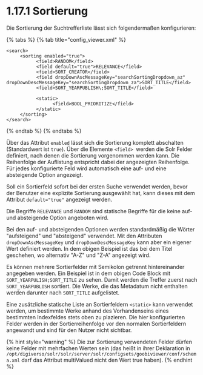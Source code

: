 # 1.17.1 Sortierung

Die Sortierung der Suchtrefferliste lässt sich folgendermaßen konfigurieren:

{% tabs %}
{% tab title="config_viewer.xml" %}
```markup
<search>
     <sorting enabled="true">
           <field>RANDOM</field>
           <field default="true">RELEVANCE</field>
           <field>SORT_CREATOR</field>
           <field dropDownAscMessageKey="searchSortingDropdown_az" dropDownDescMessageKey="searchSortingDropdown_za">SORT_TITLE</field>
           <field>SORT_YEARPUBLISH\;SORT_TITLE</field>
           
           <static>
                 <field>BOOL_PRIORITIZE</field>
           </static>
     </sorting>
</search>
```
{% endtab %}
{% endtabs %}

Über das Attribut `enabled` lässt sich die Sortierung komplett abschalten (Standardwert ist `true`). Über die Elemente `<field> `werden die Solr Felder definiert, nach denen die Sortierung vorgenommen werden kann. Die Reihenfolge der Auflistung entspricht dabei der angezeigten Reihenfolge. Für jedes konfigurierte Feld wird automatisch eine auf- und eine absteigende Option angezeigt.

Soll ein Sortierfeld sofort bei der ersten Suche verwendet werden, bevor der Benutzer eine explizite Sortierung ausgewählt hat, kann dieses mit dem Attribut `default="true"` angezeigt werden.&#x20;

Die Begriffe `RELEVANCE` und `RANDOM` sind statische Begriffe für die keine auf- und absteigende Option angeboten wird.

Bei den auf- und absteigenden Optionen werden standardmäßig die Wörter "aufsteigend" und "absteigend" verwendet. Mit den Attributen `dropDownAscMessageKey` und `dropDownDescMessageKey` kann aber ein eigener Wert definiert werden. In dem obigen Beispiel ist das bei dem Titel geschehen, wo alternativ "A-Z" und "Z-A" angezeigt wird.

Es können mehrere Sortierfelder mit Semikolon getrennt hintereinander angegeben werden. Ein Beispiel ist in dem obigen Code Block mit `SORT_YEARPULISH;SORT_TITLE` zu sehen. Damit werden die Treffer zuerst nach `SORT_YEARPUBLISH` sortiert. Die Werke, die das Metadatum nicht enthalten werden darunter nach `SORT_TITLE` aufgelistet.

Eine zusätzliche statische Liste an Sortierfeldern `<static>` kann verwendet werden, um bestimmte Werke anhand des Vorhandenseins eines bestimmten Indexfeldes stets oben zu plazieren. Die hier konfigurierten Felder werden in der Sortierreihenfolge vor den normalen Sortierfeldern angewandt und sind für den Nutzer nicht sichtbar.

{% hint style="warning" %}
Die zur Sortierung verwendeten Felder dürfen keine Felder mit mehrfachen Werten sein (das heißt in ihrer Deklaration in `/opt/digiverso/solr/solr/server/solr/configsets/goobiviewer/conf/schema.xml` darf das Attribut multiValued nicht den Wert true haben).
{% endhint %}
